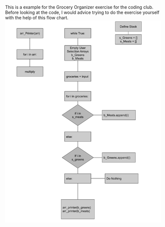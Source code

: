 This is a example for the Grocery Organizer exercise for the coding club. Before looking at the code, I would advice trying to do the exercise yourself with the help of this flow chart.
![Flow Chart](./img/chart.png)